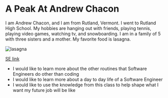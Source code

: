 # A Peak At Andrew Chacon
I am Andrew Chacon, and I am from Rutland, Vermont.
I went to Rutland High School.
My hobbies are hanging out with friends, playing tennis, playing video games, watching tv, and snowboarding.
I am in a family of 5 with three sisters and a mother.
My favorite food is lasagna.

![lasagna](https://hips.hearstapps.com/vidthumb/images/180820-bookazine-delish-01280-1536610916.jpg?crop=1.00xw%3A0.846xh%3B0.00160xw%2C0.154xh&resize=480%3A270)

[SE link](http://www.se.rit.edu/~swen-101/00/index.html)

- I would like to learn more about the other routines that Software Engineers do other than coding
- I would like to learn more about a day to day life of a Software Engineer
- I would like to use the knowledge from this class to help shape what I want my future job will be like
